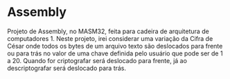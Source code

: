 # Assembly
Projeto de Assembly, no MASM32, feita para cadeira de arquitetura de computadores 1.
Neste projeto, irei considerar uma variação da Cifra de César onde todos os bytes de um 
arquivo texto são deslocados para frente ou para trás no valor de uma chave definida pelo usuário que pode ser de 1 
a 20. Quando for criptografar será deslocado para frente, já ao descriptografar será deslocado para trás.

